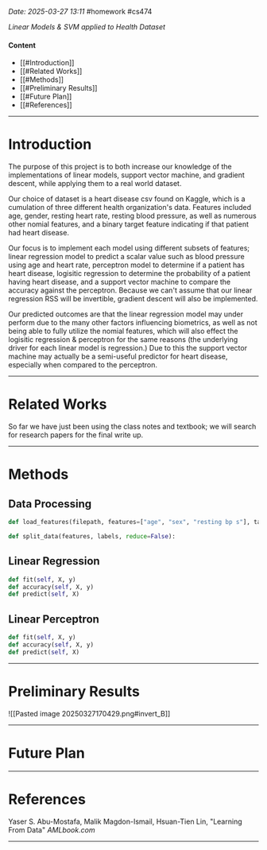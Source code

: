 *Date: 2025-03-27 13:11*
#homework #cs474

*Linear Models & SVM applied to Health Dataset*

#### Content

- [[#Introduction]]
- [[#Related Works]]
- [[#Methods]]
- [[#Preliminary Results]]
- [[#Future Plan]]
- [[#References]]


---
# Introduction

The purpose of this project is to both increase our knowledge of the implementations of linear models, support vector machine, and gradient descent, while applying them to a real world dataset. 

Our choice of dataset is a heart disease csv found on Kaggle, which is a cumulation of three different health organization's data. Features included age, gender, resting heart rate, resting blood pressure, as well as numerous other nomial features, and a binary target feature indicating if that patient had heart disease. 

Our focus is to implement each model using different subsets of features; linear regression model to predict a scalar value such as blood pressure using age and heart rate, perceptron model to determine if a patient has heart disease, logisitic regression to determine the probability of a patient having heart disease, and a support vector machine to compare the accuracy against the perceptron. Because we can't assume that our linear regression RSS will be invertible, gradient descent will also be implemented. 

Our predicted outcomes are that the linear regression model may under perform due to the many other factors influencing biometrics, as well as not being able to fully utilize the nomial features, which will also effect the logisitic regression & perceptron for the same reasons (the underlying driver for each linear model is regression.) Due to this the support vector machine may actually be a semi-useful predictor for heart disease, especially when compared to the perceptron. 

---
# Related Works

So far we have just been using the class notes and textbook; we will search for research papers for the final write up. 

---
# Methods

## Data Processing

```python
def load_features(filepath, features=["age", "sex", "resting bp s"], target=["target"], remove=False):
```

```python
def split_data(features, labels, reduce=False):
```

## Linear Regression

```python
def fit(self, X, y)
def accuracy(self, X, y)
def predict(self, X)
```

## Linear Perceptron

```python
def fit(self, X, y)
def accuracy(self, X, y)
def predict(self, X)
```

---
# Preliminary Results
![[Pasted image 20250327170429.png#invert_B]]

---
# Future Plan


---
# References
Yaser S. Abu-Mostafa, Malik Magdon-Ismail, Hsuan-Tien Lin, "Learning From Data" *AMLbook.com*

---
